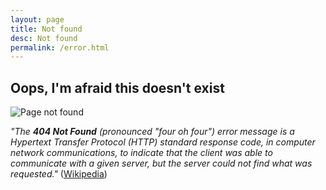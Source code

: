 ```yaml
---
layout: page
title: Not found
desc: Not found
permalink: /error.html
---
```


<h2 class="not-found">Oops, I'm afraid this doesn't exist</h2>
<p class="not-found"><img title="Page not found" src="{{ site.baseurl }}/assets/img/404.svg"></p>

<p class="not-found"><i>"The <strong>404 Not Found</strong> (pronounced "four oh four") error message is a Hypertext Transfer Protocol (HTTP) standard response code, in computer network communications, to indicate that the client was able to communicate with a given server, but the server could not find what was requested."</i> (<a href="https://en.wikipedia.org/wiki/HTTP_404">Wikipedia</a>)</p>
